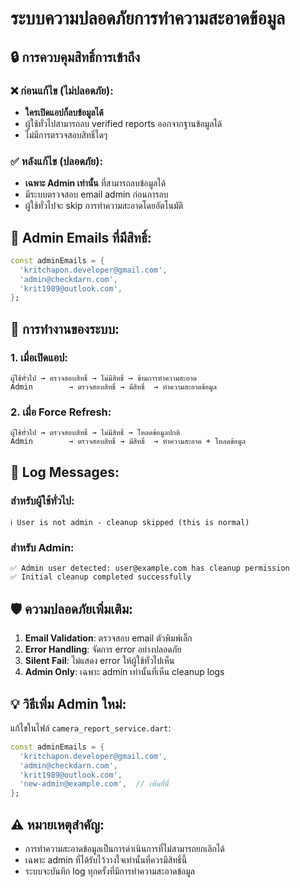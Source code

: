 # ระบบความปลอดภัยการทำความสะอาดข้อมูล

## 🔒 การควบคุมสิทธิ์การเข้าถึง

### ❌ ก่อนแก้ไข (ไม่ปลอดภัย):
- **ใครเปิดแอปก็ลบข้อมูลได้** 
- ผู้ใช้ทั่วไปสามารถลบ verified reports ออกจากฐานข้อมูลได้
- ไม่มีการตรวจสอบสิทธิ์ใดๆ

### ✅ หลังแก้ไข (ปลอดภัย):
- **เฉพาะ Admin เท่านั้น** ที่สามารถลบข้อมูลได้
- มีระบบตรวจสอบ email admin ก่อนการลบ
- ผู้ใช้ทั่วไปจะ skip การทำความสะอาดโดยอัตโนมัติ

## 🔑 Admin Emails ที่มีสิทธิ์:
```dart
const adminEmails = {
  'kritchapon.developer@gmail.com',
  'admin@checkdarn.com', 
  'krit1989@outlook.com',
};
```

## 🔄 การทำงานของระบบ:

### 1. เมื่อเปิดแอป:
```
ผู้ใช้ทั่วไป → ตรวจสอบสิทธิ์ → ไม่มีสิทธิ์ → ข้ามการทำความสะอาด
Admin        → ตรวจสอบสิทธิ์ → มีสิทธิ์  → ทำความสะอาดข้อมูล
```

### 2. เมื่อ Force Refresh:
```
ผู้ใช้ทั่วไป → ตรวจสอบสิทธิ์ → ไม่มีสิทธิ์ → โหลดข้อมูลปกติ
Admin        → ตรวจสอบสิทธิ์ → มีสิทธิ์  → ทำความสะอาด + โหลดข้อมูล
```

## 📝 Log Messages:

### สำหรับผู้ใช้ทั่วไป:
```
ℹ️ User is not admin - cleanup skipped (this is normal)
```

### สำหรับ Admin:
```
✅ Admin user detected: user@example.com has cleanup permission
✅ Initial cleanup completed successfully
```

## 🛡️ ความปลอดภัยเพิ่มเติม:

1. **Email Validation**: ตรวจสอบ email ตัวพิมพ์เล็ก
2. **Error Handling**: จัดการ error อย่างปลอดภัย
3. **Silent Fail**: ไม่แสดง error ให้ผู้ใช้ทั่วไปเห็น
4. **Admin Only**: เฉพาะ admin เท่านั้นที่เห็น cleanup logs

## 💡 วิธีเพิ่ม Admin ใหม่:

แก้ไขในไฟล์ `camera_report_service.dart`:
```dart
const adminEmails = {
  'kritchapon.developer@gmail.com',
  'admin@checkdarn.com',
  'krit1989@outlook.com',
  'new-admin@example.com',  // เพิ่มที่นี่
};
```

## ⚠️ หมายเหตุสำคัญ:
- การทำความสะอาดข้อมูลเป็นการดำเนินการที่ไม่สามารถยกเลิกได้
- เฉพาะ admin ที่ได้รับไว้วางใจเท่านั้นที่ควรมีสิทธิ์นี้
- ระบบจะบันทึก log ทุกครั้งที่มีการทำความสะอาดข้อมูล

